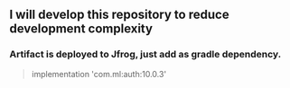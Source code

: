 
## I will develop this repository to reduce development complexity

### Artifact is deployed to Jfrog, just add as gradle dependency.

> implementation 'com.ml:auth:10.0.3'